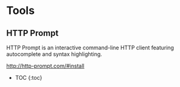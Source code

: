 # Tools

## HTTP Prompt

HTTP Prompt is an interactive command-line HTTP client featuring autocomplete and syntax highlighting.

<http://http-prompt.com/#install>

* TOC
{:toc}
